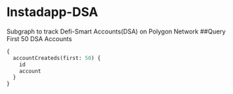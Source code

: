 # Instadapp-DSA
Subgraph to track Defi-Smart Accounts(DSA) on Polygon Network
##Query First 50 DSA Accounts
```graphql
{
  accountCreateds(first: 50) {
    id
    account
  }
}
```
